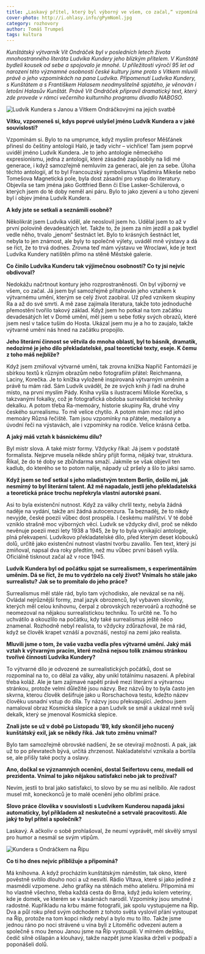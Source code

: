 ```yaml
---
title: „Laskavý přítel, který byl výborný ve všem, co začal,“ vzpomíná na Ludvíka Kunderu výtvarník Vít Ondráček
cover-photo: http://i.ohlasy.info/gPymNoml.jpg
category: rozhovory
author: Tomáš Trumpeš
tags: kultura
---
```


*Kunštátský výtvarník Vít Ondráček byl v posledních letech života mnohostranného literáta Ludvíka Kundery jeho blízkým přítelem. V Kunštátě bydleli kousek od sebe a spojovalo je mnohé. U příležitosti výročí 95 let od narození této významné osobnosti české kultury jsme proto s Vítkem mluvili právě o jeho vzpomínkách na pana Ludvíka. Připomenutí Ludvíka Kundery, s Kunštátem a s Františkem Halasem neodmyslitelně spjatého, je věnován i letošní Halasův Kunštát. Právě Vít Ondráček připravil dramatický text, který zde provede v rámci večerního kulturního programu divadlo NABOSO.*

<img src="http://i.ohlasy.info/xb4wTRO.jpg" alt="Ludvík Kundera s Janou a Vítkem Ondráčkovými na jejich svatbě" class="img-responsive img-popup" data-author="Bohdan Holomíček">

**Vítku, vzpomeneš si, kdys poprvé uslyšel jméno Ludvík Kundera a v jaké souvislosti?**

Vzpomínám si. Bylo to na umprumce, když myslím profesor Měšťánek přinesl do češtiny antologii Haló, je tady vichr – vichřice! Tam jsem poprvé uviděl jméno Ludvík Kundera. Je to jeho antologie německého expresionismu, jedna z antologií, které zásadně zapůsobily na lidi mé generace, i když samozřejmě nemluvím za generaci, ale jen za sebe. Úloha těchto antologií, ať to byl Francouzský symbolismus Vladimíra Mikeše nebo Tomešova Magnetická pole, byla dost zásadní pro vstup do literatury. Objevila se tam jména jako Gottfried Benn či Else Lasker-Schülerová, o kterých jsem do té doby neměl ani páru. Bylo to jako zjevení a u toho zjevení byl i objev jména Ludvík Kundera.

**A kdy jste se setkali a seznámili osobně?**

Několikrát jsem Ludvíka viděl, ale neoslovil jsem ho. Udělal jsem to až v první polovině devadesátých let. Takže to, že jsem za ním jezdil a pak bydlel vedle něho, trvalo „jenom“ šestnáct let. Bylo to krásných šestnáct let, nebyla to jen známost, ale byly to společné výlety, uváděl mně výstavy a dá se říct, že to trvá dodnes. Zrovna teď mám výstavu ve Wroclawi, kde je text Ludvíka Kundery natištěn přímo na stěně Městské galerie. 

**Co činilo Ludvíka Kunderu tak výjimečnou osobností? Co ty jsi nejvíc obdivoval?**

Nedokážu načrtnout kontury jeho rozprostraněnosti. On byl výborný ve všem, co začal. Já jsem byl samozřejmě přitahován jeho vztahem k výtvarnému umění, kterým se celý život zaobíral. Už před vznikem skupiny Ra a až do své smrti. A mě zase zajímala literatura, takže toto jednoduché přemostění tvořilo takový základ. Když jsem ho potkal na tom začátku devadesátých let v Domě umění, měl jsem u sebe fotky svých obrazů, které jsem nesl v tašce tuším do Hosta. Ukázal jsem mu je a ho to zaujalo, takže výtvarné umění nás hned na začátku propojilo.

**Jeho literární činnost se větvila do mnoha oblastí, byl to básník, dramatik, nedozírné je jeho dílo překladatelské, psal teoretické texty, eseje. K čemu z toho máš nejblíže?**

Když jsem zmiňoval výtvarné umění, tak zrovna knížka Napříč Fantomázií je sbírkou textů k různým obrazům nebo fotografiím přátel: Reichmanna, Laciny, Korečka. Je to knížka vyloženě inspirovaná výtvarným uměním a právě tu mám rád. Sám Ludvík uváděl, že ze svých knih ji řadí na druhé místo, na první myslím Pády. Kniha vyšla s ilustracemi Miloše Korečka, s takzvanými fokalky, což je fotografická obdoba surrealistické techniky dekalku. A potom třeba Ra-memoáry, historie skupiny Ra, druhé vlny českého surrealismu. To mě velice chytilo. A potom mám moc rád jeho memoáry Různá řečiště. Tam jsou vzpomínky na přátele, medailony a úvodní řeči na výstavách, ale i vzpomínky na rodiče. Velice krásná četba.

**A jaký máš vztah k básnickému dílu?**

Byl mistr slova. A také mistr formy. Vždycky říkal: Já jsem v podstatě formalista. Nejprve musela někde shůry přijít forma, nějaký tvar, struktura. Říkal, že do té doby se zbůhdarma smaží. Jakmile se však objevil ten kadlub, do kterého se to potom nalije, nápady už pršely a šlo to jaksi samo.

**Když jsem se teď setkal s jeho mladistvým textem Berlín, došlo mi, jak nesmírný to byl literární talent. Až mě napadalo, jestli jeho překladatelská a teoretická práce trochu nepřekryla vlastní autorské psaní.**

Asi to byla existenční nutnost. Když za války chrlil texty, nebyla žádná naděje na vydání, takže ani žádná autocenzura. Ta beznaděj, že to nikdy nevyjde, české poezii vůbec dost prospěla. I českému malířství. V té době vzniklo strašně moc výborných věcí. Ludvík se vždycky divil, proč se někdo nevěnuje poezii mezi lety 1938 a 1945, že by to byla vynikající antologie, plná překvapení. Ludvíkovo překladatelské dílo, před kterým deset klobouků dolů, určitě jako existenční nutnost vlastní tvorbu zavalilo. Ten text, který jsi zmiňoval, napsal dva roky předtím, než mu vůbec první báseň vyšla. Oficiálně tisknout začal až v roce 1945.

**Ludvík Kundera byl od počátku spjat se surrealismem, s experimentálním uměním. Dá se říct, že mu to vydrželo na celý život? Vnímals ho stále jako surrealistu? Jak se to promítalo do jeho práce?**

Surrealismus měl stále rád, bylo tam východisko, ale nevázal se na něj. Ovládal nejrůznější formy, znal jazyk obrozenců, byl vybaven slovníky, kterých měl celou knihovnu, čerpal z obrovských rezervoárů a rozhodně se neomezoval na nějakou surrealistickou techniku. To určitě ne. To ho uchvátilo a okouzlilo na počátku, kdy také surrealismus ještě něco znamenal. Rozhodně nebyl realista, to vždycky zdůrazňoval, že má rád, když se člověk krapet vznáší a povznáší, nestojí na zemi jako realista.

**Mluvili jsme o tom, že vaše vazba vedla přes výtvarné umění. Jaký máš vztah k výtvarným pracím, které možná nejsou tolik známou stránkou tvořivé činnosti Ludvíka Kundery?**

To výtvarné dílo je odvozené ze surrealistických počátků, dost se rozpomínal na to, co dělal za války, aby unikl totálnímu nasazení. A přebíral třeba koláž. Ale je tam zajímavé napětí právě mezi literární a výtvarnou stránkou, protože velmi důležité jsou názvy. Bez názvů by to byla často jen skvrna, kterou člověk dešifruje jako u Rorschachova testu, kdežto název člověku usnadní vstup do díla. Ty názvy jsou překvapující. Jednou jsem namaloval obraz Kosmická slepice a pan Ludvík se smál a ukázal mně svůj dekalk, který se jmenoval Kosmická slepice.  

**Znali jste se už v době po Listopadu ’89, kdy skončil jeho nucený kunštátský exil, jak se někdy říká. Jak tuto změnu vnímal?**

Bylo tam samozřejmě obrovské nadšení, že se otevírají možnosti. A pak, jak už to po převratech bývá, určitá zhrzenost. Nakladatelství vznikala a bortila se, ale přišly také pocty a oslavy.

**Ano, dočkal se významných ocenění, dostal Seifertovu cenu, medaili od prezidenta. Vnímal to jako nějakou satisfakci nebo jak to prožíval?**

Nevím, jestli to bral jako satisfakci, to slovo by se mu asi nelíbilo. Ale radost musel mít, koneckonců je to malé ocenění jeho olbřímí práce.

**Slovo práce člověka v souvislosti s Ludvíkem Kunderou napadá jaksi automaticky, byl příkladem až neskutečné a setrvalé pracovitosti. Ale jaký to byl přítel a společník?**

Laskavý. A ačkoliv o sobě prohlašoval, že neumí vyprávět, měl skvělý smysl pro humor a nesmál se svým vtipům. 

<img src="http://i.ohlasy.info/vZUfPxk.jpg" alt="Kundera s Ondráčkem na Řípu" class="img-responsive img-popup img-framed" data-author="Jana Ondráčková">

**Co ti ho dnes nejvíc přibližuje a připomíná?**

Má knihovna. A když procházím kunštátským náměstím, tak okno, které pověstně svítilo dlouho noci a už nesvítí. Rádio Vltava, které si jako jediné z masmédií vzpomene. Jeho grafiky na stěnách mého ateliéru. Připomíná mi ho vlastně všechno, třeba každá cesta do Brna, když jedu kolem veteriny, kde je domek, ve kterém se v kasárnách narodil. Vzpomínky jsou smutné i radostné. Kupříkladu na krbu máme fotografii, jak spolu vystupujeme na Říp. Dva a půl roku před svým odchodem z tohoto světa vyslovil přání vystoupat na Říp, protože na tom kopci nikdy nebyl a bylo mu to líto. Takže jsme jednou ráno po noci strávené u vína byli z Litoměřic odvezeni autem a společně s mou ženou Janou jsme na Říp vystoupili. V mírném deštíku, čedič silně ošlapán a klouhavý, takže nazpět jsme klasika drželi v podpaží a poponášeli dolů.
